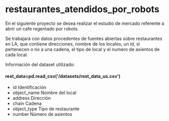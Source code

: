 # restaurantes_atendidos_por_robots
En el siguiente proyecto se desea realizar el estudio de mercado referente a abrir un cafe regentado por robots.

Se trabajará con datos procedentes de fuentes abiertas sobre restaurantes en LA, que contiene direcciones, nombre de los locales, un id, si pertenecen o no a una cadena, el tipo de local y el numero de asientos de cada local.

Información del dataset utilizado:
#### rest_data=pd.read_csv('/datasets/rest_data_us.csv')
* id           Identificación 
* object_name  Nombre del local
* address      Dirección
* chain        Cadena
* object_type  Tipo de restaurante
* number       Número de asientos
